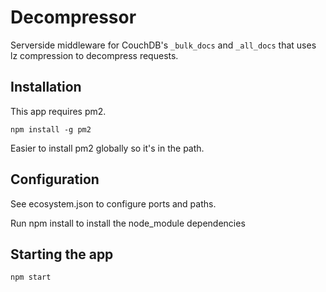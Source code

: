 # Decompressor

Serverside middleware for CouchDB's `_bulk_docs` and `_all_docs` that uses lz compression to decompress requests.

## Installation

This app requires pm2. 

````
npm install -g pm2
````

Easier to install pm2 globally so it's in the path.

## Configuration

See ecosystem.json to configure ports and paths.

Run npm install to install the node_module dependencies

## Starting the app

````
npm start
````
